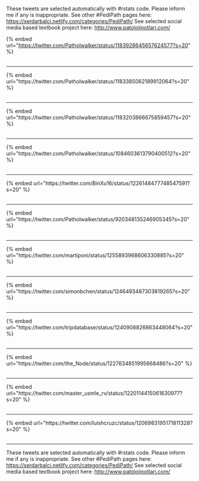 

These tweets are selected automatically with #rstats code. Please inform me if any is inappropriate.
See other #PediPath pages here: https://serdarbalci.netlify.com/categories/PediPath/ 
See selected social media based textbook project here: http://www.patolojinotlari.com/

{% embed url="https://twitter.com/Patholwalker/status/1183928645657624577?s=20" %}<br>
<br>
<hr>
{% embed url="https://twitter.com/Patholwalker/status/1183385062189912064?s=20" %}<br>
<br>
<hr>
{% embed url="https://twitter.com/Patholwalker/status/1183203866675859457?s=20" %}<br>
<br>
<hr>
{% embed url="https://twitter.com/Patholwalker/status/1084603613790400512?s=20" %}<br>
<br>
<hr>
{% embed url="https://twitter.com/BinXu16/status/1226148477748547591?s=20" %}<br>
<br>
<hr>
{% embed url="https://twitter.com/Patholwalker/status/920348135246905345?s=20" %}<br>
<br>
<hr>
{% embed url="https://twitter.com/martiponi/status/1255893968606330885?s=20" %}<br>
<br>
<hr>
{% embed url="https://twitter.com/simonbchen/status/1246493487303819265?s=20" %}<br>
<br>
<hr>
{% embed url="https://twitter.com/tripdatabase/status/1240908826863448064?s=20" %}<br>
<br>
<hr>
{% embed url="https://twitter.com/the_Node/status/1227634851995668486?s=20" %}<br>
<br>
<hr>
{% embed url="https://twitter.com/master_usmle_rv/status/1220114415061630977?s=20" %}<br>
<br>
<hr>
{% embed url="https://twitter.com/luishcruzc/status/1206983195171811328?s=20" %}<br>
<br>
<hr>


These tweets are selected automatically with #rstats code. Please inform me if any is inappropriate.
See other #PediPath pages here: https://serdarbalci.netlify.com/categories/PediPath/ 
See selected social media based textbook project here: http://www.patolojinotlari.com/
